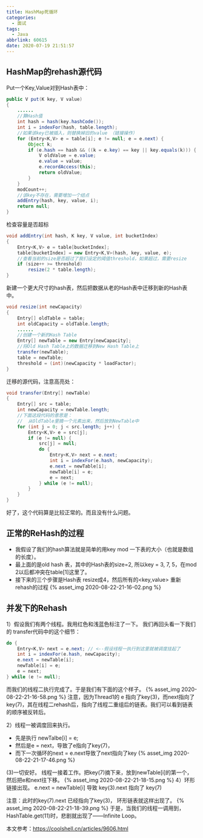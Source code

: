 ```yaml
---
title: HashMap死循环
categories:
  - 面试
tags:
  - Java
abbrlink: 60615
date: 2020-07-19 21:51:57
---
```



## HashMap的rehash源代码

Put一个Key,Value对到Hash表中：
<!--more-->

```java
public V put(K key, V value)
{
    ......
    //算Hash值
    int hash = hash(key.hashCode());
    int i = indexFor(hash, table.length);
    //如果该key已被插入，则替换掉旧的value （链接操作）
    for (Entry<K,V> e = table[i]; e != null; e = e.next) {
        Object k;
        if (e.hash == hash && ((k = e.key) == key || key.equals(k))) {
            V oldValue = e.value;
            e.value = value;
            e.recordAccess(this);
            return oldValue;
        }
    }
    modCount++;
    //该key不存在，需要增加一个结点
    addEntry(hash, key, value, i);
    return null;
}
```

检查容量是否超标

```java
void addEntry(int hash, K key, V value, int bucketIndex)
{
    Entry<K,V> e = table[bucketIndex];
    table[bucketIndex] = new Entry<K,V>(hash, key, value, e);
    //查看当前的size是否超过了我们设定的阈值threshold，如果超过，需要resize
    if (size++ >= threshold)
        resize(2 * table.length);
} 
```

新建一个更大尺寸的hash表，然后把数据从老的Hash表中迁移到新的Hash表中。

```java
void resize(int newCapacity)
{
    Entry[] oldTable = table;
    int oldCapacity = oldTable.length;
    ......
    //创建一个新的Hash Table
    Entry[] newTable = new Entry[newCapacity];
    //将Old Hash Table上的数据迁移到New Hash Table上
    transfer(newTable);
    table = newTable;
    threshold = (int)(newCapacity * loadFactor);
}
```

迁移的源代码，注意高亮处：

```java
void transfer(Entry[] newTable)
{
    Entry[] src = table;
    int newCapacity = newTable.length;
    //下面这段代码的意思是：
    //  从OldTable里摘一个元素出来，然后放到NewTable中
    for (int j = 0; j < src.length; j++) {
        Entry<K,V> e = src[j];
        if (e != null) {
            src[j] = null;
            do {
                Entry<K,V> next = e.next;
                int i = indexFor(e.hash, newCapacity);
                e.next = newTable[i];
                newTable[i] = e;
                e = next;
            } while (e != null);
        }
    }
} 
```

好了，这个代码算是比较正常的。而且没有什么问题。

## 正常的ReHash的过程

* 我假设了我们的hash算法就是简单的用key mod 一下表的大小（也就是数组的长度）。
* 最上面的是old hash 表，其中的Hash表的size=2, 所以key = 3, 7, 5，在mod 2以后都冲突在table[1]这里了。
* 接下来的三个步骤是Hash表 resize成4，然后所有的<key,value> 重新rehash的过程
{% asset_img 2020-08-22-21-16-02.png %}

## 并发下的Rehash

1）假设我们有两个线程。我用红色和浅蓝色标注了一下。
我们再回头看一下我们的 transfer代码中的这个细节：

```java
do {
    Entry<K,V> next = e.next; // <--假设线程一执行到这里就被调度挂起了
    int i = indexFor(e.hash, newCapacity);
    e.next = newTable[i];
    newTable[i] = e;
    e = next;
} while (e != null);
```

而我们的线程二执行完成了。于是我们有下面的这个样子。
{% asset_img 2020-08-22-21-16-58.png %}
注意，因为Thread1的 e 指向了key(3)，而next指向了key(7)，其在线程二rehash后，指向了线程二重组后的链表。我们可以看到链表的顺序被反转后。

2）线程一被调度回来执行。

* 先是执行 newTalbe[i] = e;
* 然后是e = next，导致了e指向了key(7)，
* 而下一次循环的next = e.next导致了next指向了key
{% asset_img 2020-08-22-21-17-46.png %}

(3)一切安好。
线程一接着工作。把key(7)摘下来，放到newTable[i]的第一个，然后把e和next往下移。
{% asset_img 2020-08-22-21-18-15.png %}
4）环形链接出现。
e.next = newTable[i] 导致  key(3).next 指向了 key(7)

注意：此时的key(7).next 已经指向了key(3)， 环形链表就这样出现了。
{% asset_img 2020-08-22-21-18-39.png %}
于是，当我们的线程一调用到，HashTable.get(11)时，悲剧就出现了——Infinite Loop。

本文参考：<https://coolshell.cn/articles/9606.html>